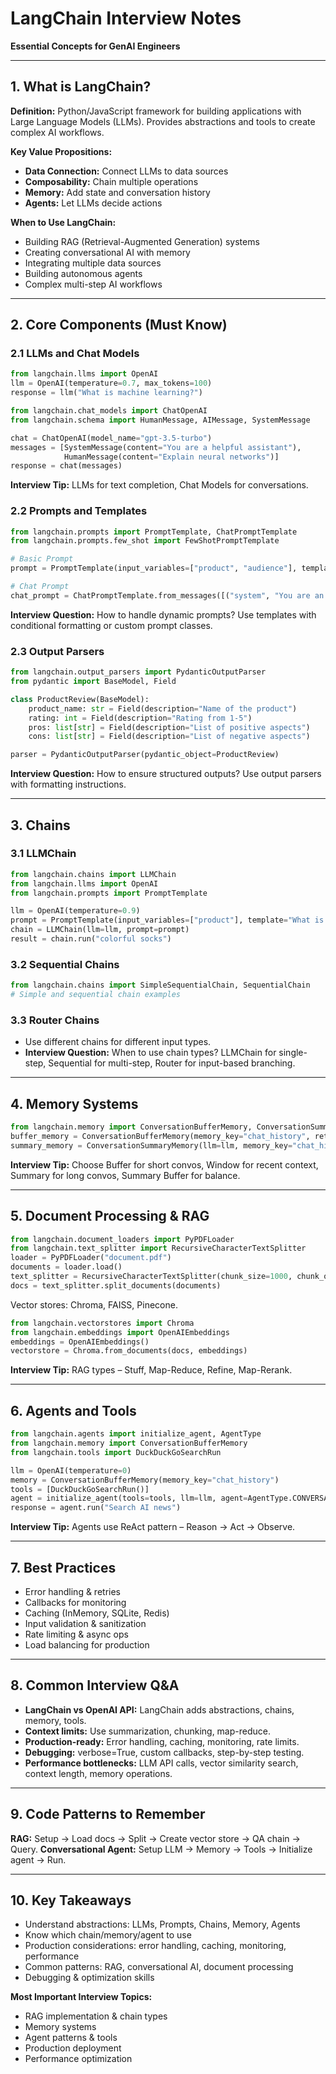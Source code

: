 # LangChain Interview Notes

**Essential Concepts for GenAI Engineers**

---

## 1. What is LangChain?

**Definition:** Python/JavaScript framework for building applications with Large Language Models (LLMs). Provides abstractions and tools to create complex AI workflows.

**Key Value Propositions:**

* **Data Connection:** Connect LLMs to data sources
* **Composability:** Chain multiple operations
* **Memory:** Add state and conversation history
* **Agents:** Let LLMs decide actions

**When to Use LangChain:**

* Building RAG (Retrieval-Augmented Generation) systems
* Creating conversational AI with memory
* Integrating multiple data sources
* Building autonomous agents
* Complex multi-step AI workflows

---

## 2. Core Components (Must Know)

### 2.1 LLMs and Chat Models

```python
from langchain.llms import OpenAI
llm = OpenAI(temperature=0.7, max_tokens=100)
response = llm("What is machine learning?")

from langchain.chat_models import ChatOpenAI
from langchain.schema import HumanMessage, AIMessage, SystemMessage

chat = ChatOpenAI(model_name="gpt-3.5-turbo")
messages = [SystemMessage(content="You are a helpful assistant"),
            HumanMessage(content="Explain neural networks")]
response = chat(messages)
```

**Interview Tip:** LLMs for text completion, Chat Models for conversations.

### 2.2 Prompts and Templates

```python
from langchain.prompts import PromptTemplate, ChatPromptTemplate
from langchain.prompts.few_shot import FewShotPromptTemplate

# Basic Prompt
prompt = PromptTemplate(input_variables=["product", "audience"], template="Write a marketing copy for {product} targeting {audience}")

# Chat Prompt
chat_prompt = ChatPromptTemplate.from_messages([("system", "You are an expert {role}"), ("human", "Please help me with: {question}")])
```

**Interview Question:** How to handle dynamic prompts? Use templates with conditional formatting or custom prompt classes.

### 2.3 Output Parsers

```python
from langchain.output_parsers import PydanticOutputParser
from pydantic import BaseModel, Field

class ProductReview(BaseModel):
    product_name: str = Field(description="Name of the product")
    rating: int = Field(description="Rating from 1-5")
    pros: list[str] = Field(description="List of positive aspects")
    cons: list[str] = Field(description="List of negative aspects")

parser = PydanticOutputParser(pydantic_object=ProductReview)
```

**Interview Question:** How to ensure structured outputs? Use output parsers with formatting instructions.

---

## 3. Chains

### 3.1 LLMChain

```python
from langchain.chains import LLMChain
from langchain.llms import OpenAI
from langchain.prompts import PromptTemplate

llm = OpenAI(temperature=0.9)
prompt = PromptTemplate(input_variables=["product"], template="What is a good name for a company that makes {product}?")
chain = LLMChain(llm=llm, prompt=prompt)
result = chain.run("colorful socks")
```

### 3.2 Sequential Chains

```python
from langchain.chains import SimpleSequentialChain, SequentialChain
# Simple and sequential chain examples
```

### 3.3 Router Chains

* Use different chains for different input types.
* **Interview Question:** When to use chain types? LLMChain for single-step, Sequential for multi-step, Router for input-based branching.

---

## 4. Memory Systems

```python
from langchain.memory import ConversationBufferMemory, ConversationSummaryMemory
buffer_memory = ConversationBufferMemory(memory_key="chat_history", return_messages=True)
summary_memory = ConversationSummaryMemory(llm=llm, memory_key="chat_history")
```

**Interview Tip:** Choose Buffer for short convos, Window for recent context, Summary for long convos, Summary Buffer for balance.

---

## 5. Document Processing & RAG

```python
from langchain.document_loaders import PyPDFLoader
from langchain.text_splitter import RecursiveCharacterTextSplitter
loader = PyPDFLoader("document.pdf")
documents = loader.load()
text_splitter = RecursiveCharacterTextSplitter(chunk_size=1000, chunk_overlap=200)
docs = text_splitter.split_documents(documents)
```

Vector stores: Chroma, FAISS, Pinecone.

```python
from langchain.vectorstores import Chroma
from langchain.embeddings import OpenAIEmbeddings
embeddings = OpenAIEmbeddings()
vectorstore = Chroma.from_documents(docs, embeddings)
```

**Interview Tip:** RAG types – Stuff, Map-Reduce, Refine, Map-Rerank.

---

## 6. Agents and Tools

```python
from langchain.agents import initialize_agent, AgentType
from langchain.memory import ConversationBufferMemory
from langchain.tools import DuckDuckGoSearchRun

llm = OpenAI(temperature=0)
memory = ConversationBufferMemory(memory_key="chat_history")
tools = [DuckDuckGoSearchRun()]
agent = initialize_agent(tools=tools, llm=llm, agent=AgentType.CONVERSATIONAL_REACT_DESCRIPTION, memory=memory, verbose=True)
response = agent.run("Search AI news")
```

**Interview Tip:** Agents use ReAct pattern – Reason -> Act -> Observe.

---

## 7. Best Practices

* Error handling & retries
* Callbacks for monitoring
* Caching (InMemory, SQLite, Redis)
* Input validation & sanitization
* Rate limiting & async ops
* Load balancing for production

---

## 8. Common Interview Q\&A

* **LangChain vs OpenAI API:** LangChain adds abstractions, chains, memory, tools.
* **Context limits:** Use summarization, chunking, map-reduce.
* **Production-ready:** Error handling, caching, monitoring, rate limits.
* **Debugging:** verbose=True, custom callbacks, step-by-step testing.
* **Performance bottlenecks:** LLM API calls, vector similarity search, context length, memory operations.

---

## 9. Code Patterns to Remember

**RAG:** Setup → Load docs → Split → Create vector store → QA chain → Query.
**Conversational Agent:** Setup LLM → Memory → Tools → Initialize agent → Run.

---

## 10. Key Takeaways

* Understand abstractions: LLMs, Prompts, Chains, Memory, Agents
* Know which chain/memory/agent to use
* Production considerations: error handling, caching, monitoring, performance
* Common patterns: RAG, conversational AI, document processing
* Debugging & optimization skills

**Most Important Interview Topics:**

* RAG implementation & chain types
* Memory systems
* Agent patterns & tools
* Production deployment
* Performance optimization

